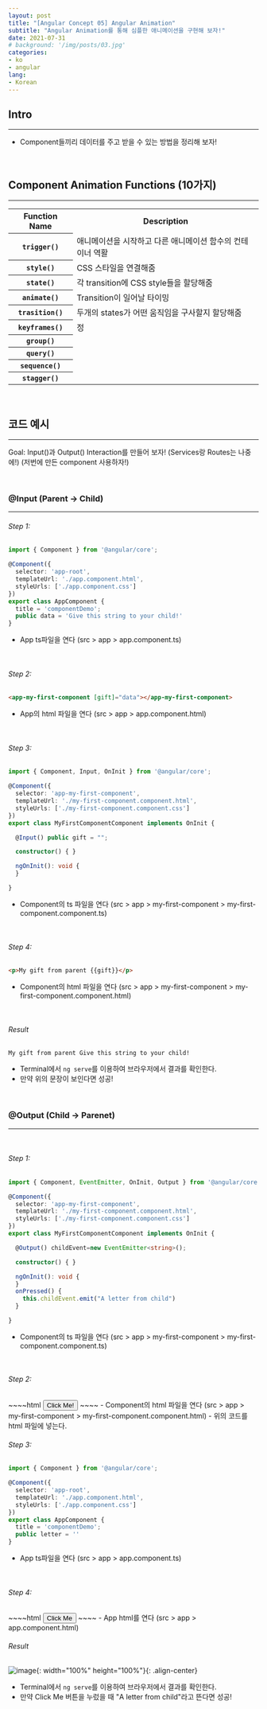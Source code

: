 ```yaml
---
layout: post
title: "[Angular Concept 05] Angular Animation"
subtitle: "Angular Animation를 통해 심플한 애니메이션을 구현해 보자!"
date: 2021-07-31
# background: '/img/posts/03.jpg'
categories:
- ko
- angular
lang:
- Korean
---
```


## Intro
***
- Component들끼리 데이터를 주고 받을 수 있는 방법을 정리해 보자!

<br>

## Component Animation Functions (10가지)
***
<table class="table">
    <tr>
        <th scope="col">Function Name</th>
        <th scope="col">Description</th>
    </tr>
    <tr>
        <th scope="row"><code>trigger()</code></th>
        <td>애니메이션을 시작하고 다른 애니메이션 함수의 컨테이너 역활</td>
    </tr>
    <tr>
        <th scope="row"><code>style()</code></th>
        <td>CSS 스타일을 연결해줌</td>
    </tr>
    <tr>
        <th scope="row"><code>state()</code></th>
        <td>각 transition에 CSS style들을 할당해줌</td>
    </tr>
    <tr>
        <th scope="row"><code>animate()</code></th>
        <td>Transition이 일어날 타이밍</td>
    </tr>
    <tr>
        <th scope="row"><code>trasition()</code></th>
        <td>두개의 states가 어떤 움직임을 구사할지 할당해줌</td>
    </tr>
    <tr>
        <th scope="row"><code>keyframes()</code></th>
        <td>정</td>
    </tr>
    <tr>
        <th scope="row"><code>group()</code></th>
        <td></td>
    </tr>
    <tr>
        <th scope="row"><code>query()</code></th>
        <td></td>
    </tr>
    <tr>
        <th scope="row"><code>sequence()</code></th>
        <td></td>
    </tr>
    <tr>
        <th scope="row"><code>stagger()</code></th>
        <td></td>
    </tr>
</table>

<br>

## 코드 예시
***
Goal: Input()과 Output() Interaction를 만들어 보자! (Services랑 Routes는 나중에!)
(저번에 만든 component 사용하자!)

<br>

### @Input (Parent -> Child)
***
<h6>Step 1:</h6> 

~~~~typescript
import { Component } from '@angular/core';

@Component({
  selector: 'app-root',
  templateUrl: './app.component.html',
  styleUrls: ['./app.component.css']
})
export class AppComponent {
  title = 'componentDemo';
  public data = 'Give this string to your child!'
}
~~~~
- App ts파일을 연다 (src > app > app.component.ts)
<br>

<h6>Step 2:</h6> 

~~~~html
<app-my-first-component [gift]="data"></app-my-first-component>
~~~~
- App의 html 파일을 연다 (src > app > app.component.html)
<br>

<h6>Step 3:</h6> 

~~~~typescript
import { Component, Input, OnInit } from '@angular/core';

@Component({
  selector: 'app-my-first-component',
  templateUrl: './my-first-component.component.html',
  styleUrls: ['./my-first-component.component.css']
})
export class MyFirstComponentComponent implements OnInit {

  @Input() public gift = "";

  constructor() { }

  ngOnInit(): void {
  }

}
~~~~
- Component의 ts 파일을 연다 (src > app > my-first-component > my-first-component.component.ts)
<br>

<h6>Step 4:</h6> 

~~~~html
<p>My gift from parent {{gift}}</p>
~~~~
- Component의 html 파일을 연다 (src > app > my-first-component > my-first-component.component.html)
<br>

<h6>Result</h6>

~~~~
My gift from parent Give this string to your child!
~~~~ 
- Terminal에서 <code>ng serve</code>를 이용하여 브라우저에서 결과를 확인한다.
- 만약 위의 문장이 보인다면 성공!
<br>

### @Output (Child -> Parenet)
***
<br>

<h6>Step 1:</h6>

~~~~typescript
import { Component, EventEmitter, OnInit, Output } from '@angular/core';

@Component({
  selector: 'app-my-first-component',
  templateUrl: './my-first-component.component.html',
  styleUrls: ['./my-first-component.component.css']
})
export class MyFirstComponentComponent implements OnInit {

  @Output() childEvent=new EventEmitter<string>();

  constructor() { }

  ngOnInit(): void {
  }
  onPressed() {
    this.childEvent.emit("A letter from child")
  }

}
~~~~ 
- Component의 ts 파일을 연다 (src > app > my-first-component > my-first-component.component.ts)
<br>

<h6>Step 2:</h6>
~~~~html
<button (click)="onPressed()"> Click Me! </button>
~~~~
- Component의 html 파일을 연다 (src > app > my-first-component > my-first-component.component.html)
- 위의 코드를 html 파일에 넣는다.  
<br>

<h6>Step 3:</h6>

~~~~typescript
import { Component } from '@angular/core';

@Component({
  selector: 'app-root',
  templateUrl: './app.component.html',
  styleUrls: ['./app.component.css']
})
export class AppComponent {
  title = 'componentDemo';
  public letter = ''
}
~~~~
- App ts파일을 연다 (src > app > app.component.ts)
<br>

<h6>Step 4:</h6>
~~~~html
<input type="button" value="Click Me" (click)="onClick()"/>
~~~~
- App html를 연다 (src > app > app.component.html) 
<br>

<h6>Result</h6>

![image](https://user-images.githubusercontent.com/44415731/127754953-bddc377f-6246-48ff-a43e-9b10bf10a6d2.png){: width="100%" height="100%"}{: .align-center}  
- Terminal에서 <code>ng serve</code>를 이용하여 브라우저에서 결과를 확인한다.
- 만약 Click Me 버튼을 누렀을 때 "A letter from child"라고 뜬다면 성공!  
<br>  